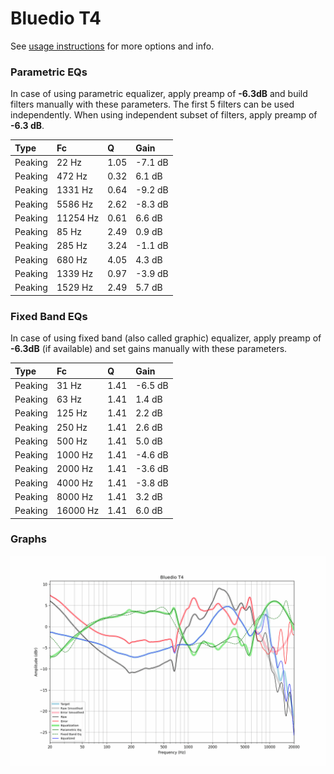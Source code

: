 # Bluedio T4
See [usage instructions](https://github.com/jaakkopasanen/AutoEq#usage) for more options and info.

### Parametric EQs
In case of using parametric equalizer, apply preamp of **-6.3dB** and build filters manually
with these parameters. The first 5 filters can be used independently.
When using independent subset of filters, apply preamp of **-6.3 dB**.

| Type    | Fc       |    Q | Gain    |
|:--------|:---------|:-----|:--------|
| Peaking | 22 Hz    | 1.05 | -7.1 dB |
| Peaking | 472 Hz   | 0.32 | 6.1 dB  |
| Peaking | 1331 Hz  | 0.64 | -9.2 dB |
| Peaking | 5586 Hz  | 2.62 | -8.3 dB |
| Peaking | 11254 Hz | 0.61 | 6.6 dB  |
| Peaking | 85 Hz    | 2.49 | 0.9 dB  |
| Peaking | 285 Hz   | 3.24 | -1.1 dB |
| Peaking | 680 Hz   | 4.05 | 4.3 dB  |
| Peaking | 1339 Hz  | 0.97 | -3.9 dB |
| Peaking | 1529 Hz  | 2.49 | 5.7 dB  |

### Fixed Band EQs
In case of using fixed band (also called graphic) equalizer, apply preamp of **-6.3dB**
(if available) and set gains manually with these parameters.

| Type    | Fc       |    Q | Gain    |
|:--------|:---------|:-----|:--------|
| Peaking | 31 Hz    | 1.41 | -6.5 dB |
| Peaking | 63 Hz    | 1.41 | 1.4 dB  |
| Peaking | 125 Hz   | 1.41 | 2.2 dB  |
| Peaking | 250 Hz   | 1.41 | 2.6 dB  |
| Peaking | 500 Hz   | 1.41 | 5.0 dB  |
| Peaking | 1000 Hz  | 1.41 | -4.6 dB |
| Peaking | 2000 Hz  | 1.41 | -3.6 dB |
| Peaking | 4000 Hz  | 1.41 | -3.8 dB |
| Peaking | 8000 Hz  | 1.41 | 3.2 dB  |
| Peaking | 16000 Hz | 1.41 | 6.0 dB  |

### Graphs
![](./Bluedio%20T4.png)